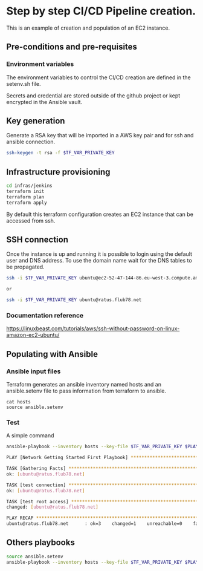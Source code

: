 # Step by step CI/CD Pipeline creation.

This is an example of creation and population of an EC2 instance.

## Pre-conditions and pre-requisites

### Environment variables

The environment variables to control the CI/CD creation are defined in the setenv.sh file.

Secrets and credential are stored outside of the github project or kept encrypted in the Ansible vault.

## Key generation

Generate a RSA key that will be imported in a AWS key pair and for ssh and ansible connection.

```sh
ssh-keygen -t rsa -f $TF_VAR_PRIVATE_KEY
```

## Infrastructure provisioning

```sh
cd infras/jenkins
terraform init
terraform plan
terraform apply
```

By default this terraform configuration creates an EC2 instance that can be accessed from ssh. 

## SSH connection

Once the instance is up and running it is possible to login using the default user and DNS address. To use the domain name wait for the DNS tables to be propagated.

```sh
ssh -i $TF_VAR_PRIVATE_KEY ubuntu@ec2-52-47-144-86.eu-west-3.compute.amazonaws.com

or

ssh -i $TF_VAR_PRIVATE_KEY ubuntu@ratus.flub78.net
```

### Documentation reference
https://linuxbeast.com/tutorials/aws/ssh-without-password-on-linux-amazon-ec2-ubuntu/


## Populating with Ansible

### Ansible input files

Terraform generates an ansible inventory named hosts and an ansible.setenv file to pass information from
terraform to ansible.

    cat hosts
    source ansible.setenv


### Test

A simple command

```sh
ansible-playbook --inventory hosts --key-file $TF_VAR_PRIVATE_KEY $PLAYBOOK/test_connection.yml

PLAY [Network Getting Started First Playbook] ***********************************************************************************************************************************************

TASK [Gathering Facts] **********************************************************************************************************************************************************************
ok: [ubuntu@ratus.flub78.net]

TASK [test connection] **********************************************************************************************************************************************************************
ok: [ubuntu@ratus.flub78.net]

TASK [test root access] *********************************************************************************************************************************************************************
changed: [ubuntu@ratus.flub78.net]

PLAY RECAP **********************************************************************************************************************************************************************************
ubuntu@ratus.flub78.net      : ok=3    changed=1    unreachable=0    failed=0    skipped=0    rescued=0    ignored=0
```

## Others playbooks

```sh
source ansible.setenv
ansible-playbook --inventory hosts --key-file $TF_VAR_PRIVATE_KEY $PLAYBOOK/lamp.yml
```